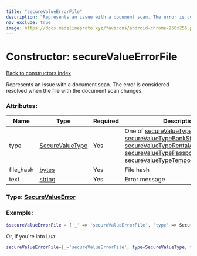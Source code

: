 ```yaml
---
title: "secureValueErrorFile"
description: "Represents an issue with a document scan. The error is considered resolved when the file with the document scan changes."
nav_exclude: true
image: https://docs.madelineproto.xyz/favicons/android-chrome-256x256.png
---
```

# Constructor: secureValueErrorFile  
[Back to constructors index](index.md)



Represents an issue with a document scan. The error is considered resolved when the file with the document scan changes.

### Attributes:

| Name     |    Type       | Required | Description |
|----------|---------------|----------|-------------|
|type|[SecureValueType](../types/SecureValueType.md) | Yes|One of [secureValueTypeUtilityBill](../constructors/secureValueTypeUtilityBill.md), [secureValueTypeBankStatement](../constructors/secureValueTypeBankStatement.md), [secureValueTypeRentalAgreement](../constructors/secureValueTypeRentalAgreement.md), [secureValueTypePassportRegistration](../constructors/secureValueTypePassportRegistration.md), [secureValueTypeTemporaryRegistration](../constructors/secureValueTypeTemporaryRegistration.md)|
|file\_hash|[bytes](../types/bytes.md) | Yes|File hash|
|text|[string](../types/string.md) | Yes|Error message|



### Type: [SecureValueError](../types/SecureValueError.md)


### Example:

```php
$secureValueErrorFile = ['_' => 'secureValueErrorFile', 'type' => SecureValueType, 'file_hash' => 'bytes', 'text' => 'string'];
```  


Or, if you're into Lua:

```lua
secureValueErrorFile={_='secureValueErrorFile', type=SecureValueType, file_hash='bytes', text='string'}

```


